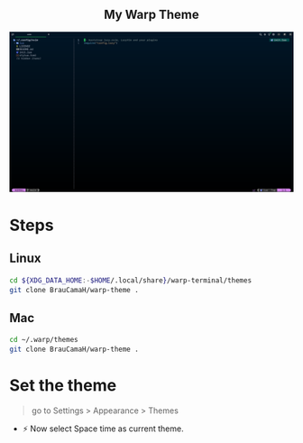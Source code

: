<h2 align="center">My Warp Theme</h2>

![screenshot](./.github/screenshots/screen.png)

# Steps

## Linux

```bash
cd ${XDG_DATA_HOME:-$HOME/.local/share}/warp-terminal/themes
git clone BrauCamaH/warp-theme .
```

## Mac

```bash
cd ~/.warp/themes
git clone BrauCamaH/warp-theme .
```

# Set the theme

> go to Settings > Appearance > Themes

- ⚡️ Now select Space time as current theme.
